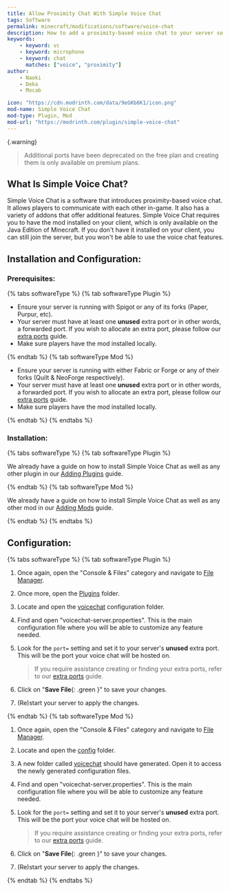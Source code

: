 ```yaml
---
title: Allow Proximity Chat With Simple Voice Chat
tags: Software
permalink: minecraft/modifications/software/voice-chat
description: How to add a proximity-based voice chat to your server so players can talk to each other in-game.
keywords:
    - keyword: vc
    - keyword: microphone
    - keyword: chat
      matches: ["voice", "proximity"]
author:
    - Naoki
    - Deka
    - Mocab

icon: "https://cdn.modrinth.com/data/9eGKb6K1/icon.png"
mod-name: Simple Voice Chat
mod-type: Plugin, Mod
mod-url: "https://modrinth.com/plugin/simple-voice-chat"
---
```


{.warning}
> Additional ports have been deprecated on the free plan and creating them is only available on premium plans.

## What Is Simple Voice Chat?

Simple Voice Chat is a software that introduces proximity-based voice chat. It allows players to communicate with each other in-game. It also has a variety of addons that offer additional features. Simple Voice Chat requires you to have the mod installed on your client, which is only available on the Java Edition of Minecraft. If you don't have it installed on your client, you can still join the server, but you won't be able to use the voice chat features.

## Installation and Configuration:

### Prerequisites:

{% tabs softwareType %}
{% tab softwareType <i class="type-software plugin"></i> Plugin %}

-   Ensure your server is running with Spigot or any of its forks (Paper, Purpur, etc).
-   Your server must have at least one **unused** extra port or in other words, a forwarded port. If you wish to allocate an extra port, please follow our [extra ports](/falix/dashboard/server/extra-port) guide.
-   Make sure players have the mod installed locally.

{% endtab %}
{% tab softwareType <i class="type-software mod"></i> Mod %}

-   Ensure your server is running with either Fabric or Forge or any of their forks (Quilt & NeoForge respectively).
-   Your server must have at least one **unused** extra port or in other words, a forwarded port. If you wish to allocate an extra port, please follow our [extra ports](/falix/dashboard/server/extra-port) guide.
-   Make sure players have the mod installed locally.

{% endtab %}
{% endtabs %}

### Installation:

{% tabs softwareType %}
{% tab softwareType <i class="type-software plugin"></i> Plugin %}

We already have a guide on how to install Simple Voice Chat as well as any other plugin in our [Adding Plugins](/minecraft/modifications/general/adding-plugins) guide.

{% endtab %}
{% tab softwareType <i class="type-software mod"></i> Mod %}

We already have a guide on how to install Simple Voice Chat as well as any other mod in our [Adding Mods](/minecraft/modifications/general/adding-mods) guide.

{% endtab %}
{% endtabs %}

## Configuration:

{% tabs softwareType %}
{% tab softwareType <i class="type-software plugin"></i> Plugin %}

1. Once again, open the "Console & Files" category and navigate to [File Manager](https://client.falixnodes.net/server/filemanager).

2. Once more, open the [Plugins](https://client.falixnodes.net/server/filemanager?dir=/plugins/) folder.

3. Locate and open the [voicechat](https://client.falixnodes.net/server/filemanager?dir=/plugins/voicechat/) configuration folder.

4. Find and open "voicechat-server.properties". This is the main configuration file where you will be able to customize any feature needed.

5. Look for the `port=` setting and set it to your server's **unused** extra port. This will be the port your voice chat will be hosted on.

    > If you require assistance creating or finding your extra ports, refer to our [extra ports](/falix/dashboard/server/extra-port) guide.

6. Click on "**Save File**{: .green }" to save your changes.

7. (Re)start your server to apply the changes.

{% endtab %}
{% tab softwareType <i class="type-software mod"></i> Mod %}

1. Once again, open the "Console & Files" category and navigate to [File Manager](https://client.falixnodes.net/server/filemanager).

2. Locate and open the [config](https://client.falixnodes.net/server/filemanager?dir=/config/) folder.

3. A new folder called [voicechat](https://client.falixnodes.net/server/filemanager?dir=/config/voicechat/) should have generated. Open it to access the newly generated configuration files.

4. Find and open "voicechat-server.properties". This is the main configuration file where you will be able to customize any feature needed.

5. Look for the `port=` setting and set it to your server's **unused** extra port. This will be the port your voice chat will be hosted on.

    > If you require assistance creating or finding your extra ports, refer to our [extra ports](/falix/dashboard/server/extra-port) guide.

6. Click on "**Save File**{: .green }" to save your changes.

7. (Re)start your server to apply the changes.

{% endtab %}
{% endtabs %}
